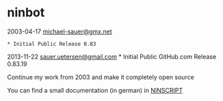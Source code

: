 ninbot
======

2003-04-17    <michael-sauer@gmx.net>

	* Initial Public Release 0.83

2013-11-22    <sauer.uetersen@gmail.com>
        * Initial Public GitHub.com Release 0.83.19 

Continue my work from 2003 and make it completely open source

You can find a small documentation (in german) in [NINSCRIPT](NINSCRIPT.md "ninScript Documentation")
